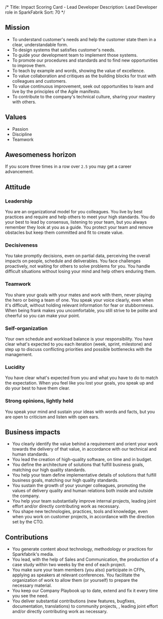 /*
Title: Impact Scoring Card - Lead Developer
Description: Lead Developer role in SparkFabrik
Sort: 70
*/

## Mission

* To understand customer's needs and help the customer state them in a clear, understandable form.
* To design systems that satisfies customer's needs.
* To guide your development team to implement those systems.
* To promote our procedures and standards and to find new opportunities to improve them.
* To teach by example and words, showing the value of excellence.
* To value collaboration and critiques as the building blocks for trust with colleagues and customers.
* To value continuous improvement, seek out opportunities to learn and live by the principles of the Agile manifesto.
* To contribute to the company's technical culture, sharing your mastery with others.

## Values

* Passion
* Discipline
* Teamwork

## Awesomeness horizon

If you score three times in a row over `2.5` you may get a career advancement.

## Attitude

### Leadership

You are an organizational model for you colleagues. You live by best practices and require and help others to meet your high standards. You do your best to lead by consensus, listening to your team, but you always remember they look at you as a guide. You protect your team and remove obstacles but keep them committed and fit to create value.

### Decisiveness

You take promptly decisions, even on partial data, perceiving the overall impacts on people, schedule and deliverables. You face challenges proactively, not waiting for others to solve problems for you. You handle difficult situations without losing your mind and help others enduring them.

### Teamwork

You share your goals with your mates and work with them, never playing the hero or being a team of one. You speak your voice clearly, even when it's difficult, without holding relevant information for fear or stubbornness. When being frank makes you uncomfortable, you still strive to be polite and cheerful so you can make your point.

### Self-organization

Your own schedule and workload balance is your responsibility. You have clear what's expected to you each iteration (week, sprint, milestone) and step up to discuss conflicting priorities and possible bottlenecks with the management.

### Lucidity

You have clear what's expected from you and what you have to do to match the expectation. When you feel like you lost your goals, you speak up and do your best to have them clear.

### Strong opinions, lightly held

You speak your mind and sustain your ideas with words and facts, but you are open to criticism and listen with open ears.

## Business impacts

* You clearly identify the value behind a requirement and orient your work towards the delivery of that value, in accordance with our technical and human standards.
* You lead the creation of high-quality software, on time and in budget.
* You define the architecture of solutions that fulfill business goals, matching our high quality standards.
* You help your team define implementative details of solutions that fulfill business goals, matching our high quality standards.
* You sustain the growth of your younger colleagues, promoting the values of delivery quality and human relations both inside and outside the company.
* You help your team substantially improve internal projects, leading joint effort and/or directly contributing work as necessary.
* You shape new technologies, practices, tools and knowledge, even when you work on customer projects, in accordance with the direction set by the CTO.

## Contributions

* You generate content about technology, methodology or practices for Sparkfabrik's media.
* You lead, with the help of Sales and Communication, the production of a case study within two weeks by the end of each project.
* You make sure your team members (you also) participate in CFPs, applying as speakers at relevant conferences. You facilitate the organization of work to allow them (or yourself) to prepare the necessary material.
* You keep our Company Playbook up to date, extend and fix it every time you see the need.
* You deliver substantial contributions (new features, bugfixes, documentation, translations) to community projects, , leading joint effort and/or directly contributing work as necessary.
